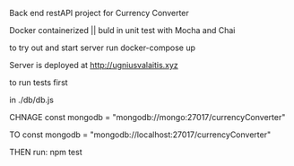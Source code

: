 Back end restAPI project for Currency Converter 

Docker containerized || buld in unit test with Mocha and Chai

to try out and start server run docker-compose up

Server is deployed at http://ugniusvalaitis.xyz


to run tests first 

in ./db/db.js 

CHNAGE const mongodb = "mongodb://mongo:27017/currencyConverter"


TO const mongodb = "mongodb://localhost:27017/currencyConverter"


THEN run: npm test
